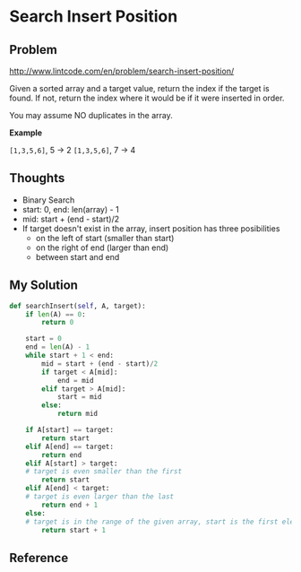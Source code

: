 # Search Insert Position

## Problem

http://www.lintcode.com/en/problem/search-insert-position/

Given a sorted array and a target value, return the index if the target is found. If not, return the index where it would be if it were inserted in order.

You may assume NO duplicates in the array.

**Example**

```[1,3,5,6]```, 5 -> 2
```[1,3,5,6]```, 7 -> 4

## Thoughts

- Binary Search
- start: 0, end: len(array) - 1
- mid: start + (end - start)/2
- If target doesn't exist in the array, insert position has three posibilities
  - on the left of start (smaller than start)
  - on the right of end (larger than end)
  - between start and end

## My Solution

```python
def searchInsert(self, A, target):
    if len(A) == 0:
        return 0

    start = 0
    end = len(A) - 1
    while start + 1 < end:
        mid = start + (end - start)/2
        if target < A[mid]:
            end = mid
        elif target > A[mid]:
            start = mid
        else:
            return mid

    if A[start] == target:
        return start
    elif A[end] == target:
        return end
    elif A[start] > target:
    # target is even smaller than the first
        return start
    elif A[end] < target:
    # target is even larger than the last
        return end + 1
    else:
    # target is in the range of the given array, start is the first element that is smaller than target
        return start + 1
```

## Reference
